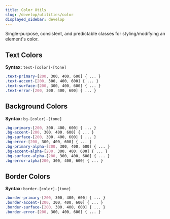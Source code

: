 ```yaml
---
title: Color Utils
slug: /develop/utilities/color
displayed_sidebar: develop
---
```

Single-purpose, consistent, and predictable classes for styling/modifying an element's color.

## Text Colors
**Syntax:** `text-[color]-[tone]`
```scss
.text-primary-[200, 300, 400, 600] { ... }
.text-accent-[200, 300, 400, 600] { ... }
.text-surface-[200, 300, 400, 600] { ... }
.text-error-[200, 300, 400, 600] { ... }
```
## Background Colors
**Syntax:** `bg-[color]-[tone]`
```scss
.bg-primary-[200, 300, 400, 600] { ... }
.bg-accent-[200, 300, 400, 600] { ... }
.bg-surface-[200, 300, 400, 600] { ... }
.bg-error-[200, 300, 400, 600] { ... }
.bg-primary-alpha-[200, 300, 400, 600] { ... }
.bg-accent-alpha-[200, 300, 400, 600] { ... }
.bg-surface-alpha-[200, 300, 400, 600] { ... }
.bg-error-alpha[200, 300, 400, 600] { ... }
```
## Border Colors
**Syntax:** `border-[color]-[tone]`
```scss
.border-primary-[200, 300, 400, 600] { ... }
.border-accent-[200, 300, 400, 600] { ... }
.border-surface-[200, 300, 400, 600] { ... }
.border-error-[200, 300, 400, 600] { ... }
```